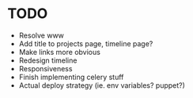 TODO
====

* Resolve www
* Add title to projects page, timeline page?
* Make links more obvious
* Redesign timeline
* Responsiveness
* Finish implementing celery stuff
* Actual deploy strategy (ie. env variables? puppet?)
